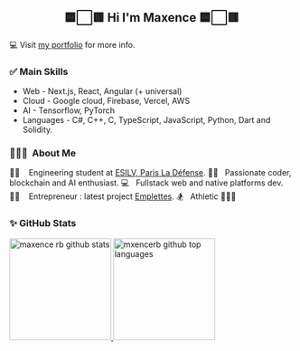 <div align="center">
  <h2> 
    🟦⬜🟥 Hi I'm Maxence 🟦⬜🟥
  </h2>
</div>

💻 Visit [my portfolio](https://maxenceraballand.com) for more info.

### ✅ Main Skills

- Web - Next.js, React, Angular (+ universal)
- Cloud - Google cloud, Firebase, Vercel, AWS
- AI - Tensorflow, PyTorch
- Languages - C#, C++, C, TypeScript, JavaScript, Python, Dart and Solidity.

### 👨🏻‍💻 &nbsp;About Me

👨‍🎓 &nbsp;&nbsp; Engineering student at [ESILV, Paris La Défense](https://www.esilv.fr/).
👨‍💻 &nbsp; Passionate coder, blockchain and AI enthusiast.
💻 &nbsp; Fullstack web and native platforms dev.
👨‍💼 &nbsp;&nbsp; Entrepreneur : latest project [Emplettes](https://info.emplettes.app).
🏂 &nbsp; Athletic 🎾🤾‍♀️ 

### ✨ GitHub Stats

<a href="https://github.com/maxencerb">
  <img height="180em" src="https://github-readme-stats.vercel.app/api?username=maxencerb&show_icons=true&theme=merko&count_private=true" alt="maxence rb github stats" />
  <img height="180em" src="https://github-readme-stats.vercel.app/api/top-langs/?username=maxencerb&theme=merko&layout=compact" alt="mxencerb github top languages" />
</a>
<br/>